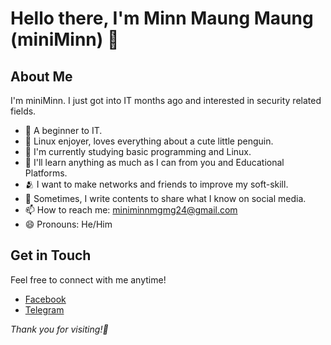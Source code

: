 # Hello there, I'm Minn Maung Maung (miniMinn) 👋

## About Me

I'm miniMinn. I just got into IT months ago
and interested in security related fields.

- 🔰 A beginner to IT.
- 🐧 Linux enjoyer, loves everything about a cute little penguin.
- 🌱 I'm currently studying basic programming and Linux.
- 👀 I'll learn anything as much as I can from you and Educational Platforms.
- 🫂 I want to make networks and friends to improve my soft-skill.
- 📝 Sometimes, I write contents to share what I know on social media.
- 📫 How to reach me: miniminnmgmg24@gmail.com
- 😄 Pronouns: He/Him


## Get in Touch

Feel free to connect with me anytime!

- [Facebook](https://www.facebook.com/profile.php?id=100087719122627)
- [Telegram](t.me/@miniMinn24)


*Thank you for visiting!🌿*
